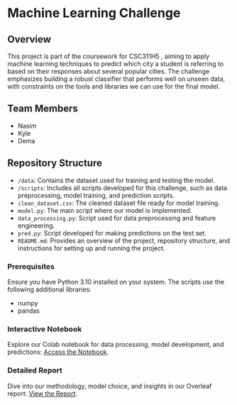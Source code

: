 # Machine Learning Challenge

## Overview
This project is part of the coursework for CSC311H5 , aiming to apply machine learning techniques to predict which city a student is referring to based on their responses about several popular cities. The challenge emphasizes building a robust classifier that performs well on unseen data, with constraints on the tools and libraries we can use for the final model.

## Team Members
- Nasim
- Kyle
- Dema

## Repository Structure

- `/data`: Contains the dataset used for training and testing the model.
- `/scripts`: Includes all scripts developed for this challenge, such as data preprocessing, model training, and prediction scripts.
- `clean_dataset.csv`: The cleaned dataset file ready for model training.
- `model.py`: The main script where our model is implemented.
- `data_processing.py`: Script used for data preprocessing and feature engineering.
- `pred.py`: Script developed for making predictions on the test set.
- `README.md`: Provides an overview of the project, repository structure, and instructions for setting up and running the project.

### Prerequisites
Ensure you have Python 3.10 installed on your system. The scripts use the following additional libraries:
- numpy
- pandas

### Interactive Notebook
Explore our Colab notebook for data processing, model development, and predictions: [Access the Notebook](https://colab.research.google.com/drive/1uNqfCbJ-0t5oroPVjDYBiMr3iXRlnvXx#scrollTo=RvQZDatqh8YQ).

### Detailed Report
Dive into our methodology, model choice, and insights in our Overleaf report: [View the Report](https://www.overleaf.com/project/65f0c1aec26f41ee97431991).

